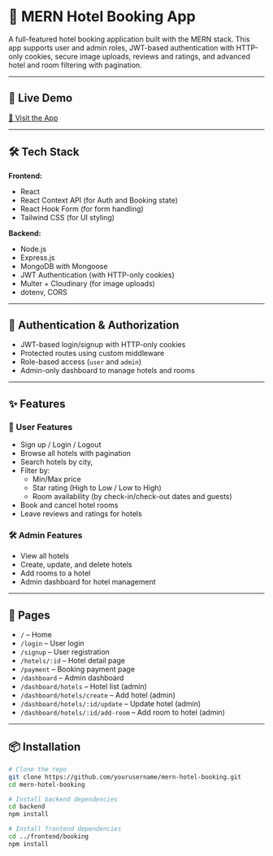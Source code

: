 # 🏨 MERN Hotel Booking App

A full-featured hotel booking application built with the MERN stack. This app supports user and admin roles, JWT-based authentication with HTTP-only cookies, secure image uploads, reviews and ratings, and advanced hotel and room filtering with pagination.

---

## 🚀 Live Demo

[🔗 Visit the App](https://bookingbyama.vercel.app/)  

---

## 🛠 Tech Stack

**Frontend:**
- React
- React Context API (for Auth and Booking state)
- React Hook Form (for form handling)
- Tailwind CSS (for UI styling)

**Backend:**
- Node.js
- Express.js
- MongoDB with Mongoose
- JWT Authentication (with HTTP-only cookies)
- Multer + Cloudinary (for image uploads)
- dotenv, CORS

---

## 🔐 Authentication & Authorization

- JWT-based login/signup with HTTP-only cookies
- Protected routes using custom middleware
- Role-based access (`user` and `admin`)
- Admin-only dashboard to manage hotels and rooms

---

## ✨ Features

### 👥 User Features
- Sign up / Login / Logout
- Browse all hotels with pagination
- Search hotels by city,
- Filter by:
  - Min/Max price
  - Star rating (High to Low / Low to High)
  - Room availability (by check-in/check-out dates and guests)
- Book and cancel hotel rooms
- Leave reviews and ratings for hotels

### 🛠 Admin Features
- View all hotels
- Create, update, and delete hotels
- Add rooms to a hotel
- Admin dashboard for hotel management

---

## 📄 Pages

- `/` – Home
- `/login` – User login
- `/signup` – User registration
- `/hotels/:id` – Hotel detail page
- `/payment` – Booking payment page
- `/dashboard` – Admin dashboard
- `/dashboard/hotels` – Hotel list (admin)
- `/dashboard/hotels/create` – Add hotel (admin)
- `/dashboard/hotels/:id/update` – Update hotel (admin)
- `/dashboard/hotels/:id/add-room` – Add room to hotel (admin)

---

## 📦 Installation

```bash
# Clone the repo
git clone https://github.com/yourusername/mern-hotel-booking.git
cd mern-hotel-booking

# Install backend dependencies
cd backend
npm install

# Install frontend dependencies
cd ../frontend/booking
npm install
